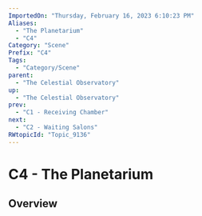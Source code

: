 ```yaml
---
ImportedOn: "Thursday, February 16, 2023 6:10:23 PM"
Aliases:
  - "The Planetarium"
  - "C4"
Category: "Scene"
Prefix: "C4"
Tags:
  - "Category/Scene"
parent:
  - "The Celestial Observatory"
up:
  - "The Celestial Observatory"
prev:
  - "C1 - Receiving Chamber"
next:
  - "C2 - Waiting Salons"
RWtopicId: "Topic_9136"
---
```

# C4 - The Planetarium
## Overview
